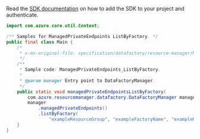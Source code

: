 Read the [SDK documentation](https://github.com/Azure/azure-sdk-for-java/blob/azure-resourcemanager-datafactory_1.0.0-beta.6/sdk/datafactory/azure-resourcemanager-datafactory/README.md) on how to add the SDK to your project and authenticate.

```java
import com.azure.core.util.Context;

/** Samples for ManagedPrivateEndpoints ListByFactory. */
public final class Main {
    /*
     * x-ms-original-file: specification/datafactory/resource-manager/Microsoft.DataFactory/stable/2018-06-01/examples/ManagedPrivateEndpoints_ListByFactory.json
     */
    /**
     * Sample code: ManagedPrivateEndpoints_ListByFactory.
     *
     * @param manager Entry point to DataFactoryManager.
     */
    public static void managedPrivateEndpointsListByFactory(
        com.azure.resourcemanager.datafactory.DataFactoryManager manager) {
        manager
            .managedPrivateEndpoints()
            .listByFactory(
                "exampleResourceGroup", "exampleFactoryName", "exampleManagedVirtualNetworkName", Context.NONE);
    }
}
```
